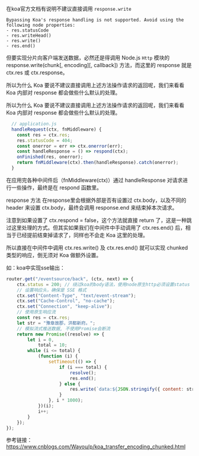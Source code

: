 在koa官方文档有说明不建议直接调用 `response.write` 
```
Bypassing Koa's response handling is not supported. Avoid using the following node properties:
- res.statusCode
- res.writeHead()
- res.write()
- res.end()
```
但要实现分片向客户端发送数据，必然还是得调用 Node.js `Http` 模块的 response.write(chunk[, encoding][, callback]) 方法，而这里的 response 就是 ctx.res 或 ctx.response。

所以为什么 Koa 要说不建议直接调用上述方法操作请求的返回呢，我们来看看 Koa 内部对 response 都会做些什么默认的处理。

所以为什么 Koa 要说不建议直接调用上述方法操作请求的返回呢，我们来看看 Koa 内部对 response 都会做些什么默认的处理。

```js 
  // application.js
  handleRequest(ctx, fnMiddleware) {
    const res = ctx.res;
    res.statusCode = 404;
    const onerror = err => ctx.onerror(err);
    const handleResponse = () => respond(ctx);
    onFinished(res, onerror);
    return fnMiddleware(ctx).then(handleResponse).catch(onerror);
  }
```
在应用完各种中间件后（fnMiddleware(ctx)）通过 handleResponse 对请求进行一些操作，最终是在 respond 函数里。

response 方法
在response里会根据外部是否有设置过 ctx.body，以及不同的 header 来设置 ctx.body，最终会调用 response.end 来结束掉本次请求。

注意到如果设置了 ctx.respond = false，这个方法就直接 return 了，这是一种跳过这里处理的方式。但其实如果我们在中间件中手动调用了 ctx.res.end() 后，相当于已经提前结束掉请求了，同样也不会走 Koa 这里的处理。

所以直接在中间件中调用 ctx.res.write() 及 ctx.res.end() 就可以实现 chunked 类型的响应，倒无须对 Koa 做额外设置。

如：koa中实现sse输出：
```js
router.get("/eventsource/back", (ctx, next) => {
    ctx.status = 200; // 绕过koa的body语法，使用node原生http必须设置status
    // 设置响应头，确保是 SSE 格式
    ctx.set("Content-Type", "text/event-stream");
    ctx.set("Cache-Control", "no-cache");
    ctx.set("Connection", "keep-alive");
    // 使用原生响应流
    const res = ctx.res;
    let str = "豫章故郡，洪都新府。";
    // 模拟流式推送数据, 不使用Promise会断流
    return new Promise((resolve) => {
        let i = 0,
            total = 10;
        while (i <= total) {
            (function (i) {
                setTimeout(() => {
                    if (i === total) {
                        resolve();
                        res.end();
                    } else {
                        res.write(`data:${JSON.stringify({ content: str[i] })}\n\n`); // \n\n必须的
                    }
                }, i * 1000);
            })(i);
            i++;
        }
    });
});
```

参考链接：https://www.cnblogs.com/Wayou/p/koa_transfer_encoding_chunked.html